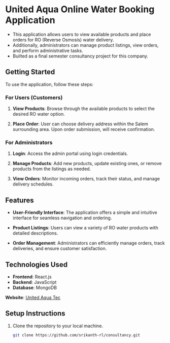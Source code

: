 # United Aqua Online Water Booking Application

- This application allows users to view available products and place orders for RO (Reverse Osmosis) water delivery. 
- Additionally, administrators can manage product listings, view orders, and perform administrative tasks.
- Builted as a final semester consultancy project for this company.

## Getting Started

To use the application, follow these steps:

### For Users (Customers)

1. **View Products**: Browse through the available products to select the desired RO water option.

2. **Place Order**: User can choose delivery address within the Salem surrounding area. Upon order submission, will receive confirmation.

### For Administrators

1. **Login**: Access the admin portal using login credentials.

2. **Manage Products**: Add new products, update existing ones, or remove products from the listings as needed.

3. **View Orders**: Monitor incoming orders, track their status, and manage delivery schedules.

## Features

- **User-Friendly Interface**: The application offers a simple and intuitive interface for seamless navigation and ordering.

- **Product Listings**: Users can view a variety of RO water products with detailed descriptions.

- **Order Management**: Administrators can efficiently manage orders, track deliveries, and ensure customer satisfaction.

## Technologies Used

- **Frontend**: React.js
- **Backend**: JavaScript
- **Database**: MongoDB

**Website**: [United Aqua Tec](#https://united-aqua-tec-admin.vercel.app/)


## Setup Instructions

1. Clone the repository to your local machine.
   ```bash
   git clone https://github.com/srikanth-rl/consultancy.git
